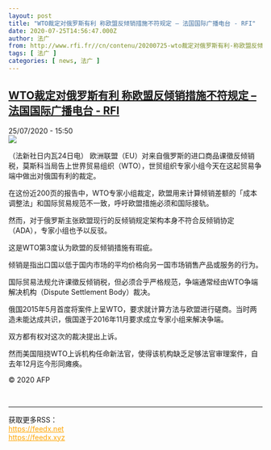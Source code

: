 ```yaml
---
layout: post
title: "WTO裁定对俄罗斯有利 称欧盟反倾销措施不符规定 – 法国国际广播电台 - RFI"
date: 2020-07-25T14:56:47.000Z
author: 法广
from: http://www.rfi.fr//cn/contenu/20200725-wto裁定对俄罗斯有利-称欧盟反倾销措施不符规定
tags: [ 法广 ]
categories: [ news, 法广 ]
---
```

<!--1595689007000-->
[WTO裁定对俄罗斯有利 称欧盟反倾销措施不符规定 – 法国国际广播电台 - RFI](http://www.rfi.fr//cn/contenu/20200725-wto%E8%A3%81%E5%AE%9A%E5%AF%B9%E4%BF%84%E7%BD%97%E6%96%AF%E6%9C%89%E5%88%A9-%E7%A7%B0%E6%AC%A7%E7%9B%9F%E5%8F%8D%E5%80%BE%E9%94%80%E6%8E%AA%E6%96%BD%E4%B8%8D%E7%AC%A6%E8%A7%84%E5%AE%9A)
------

<div>
<div>25/07/2020 - 15:50</div><img src="https://s.rfi.fr/media/display/41fcffc2-ce80-11ea-a643-005056bff430/w:310/p:16x9/int0011b.200725215002.jpg"><div class="t-content__body u-clearfix"><div class="m-interstitial"></div><p>（法新社日内瓦24日电）    欧洲联盟（EU）对来自俄罗斯的进口商品课徵反倾销税，莫斯科当局告上世界贸易组织（WTO），世贸组织专家小组今天在这起贸易争端中做出对俄国有利的裁定。</p><p>    在这份近200页的报告中，WTO专家小组裁定，欧盟用来计算倾销差额的「成本调整法」和国际贸易规范不一致，呼吁欧盟措施必须和国际接轨。</p><p>    然而，对于俄罗斯主张欧盟现行的反倾销规定架构本身不符合反倾销协定（ADA），专家小组也予以反驳。</p><p>    这是WTO第3度认为欧盟的反倾销措施有瑕疵。</p><p>    倾销是指出口国以低于国内市场的平均价格向另一国市场销售产品或服务的行为。</p><p>    国际贸易法规允许课徵反倾销税，但必须合乎严格规范，争端通常经由WTO争端解决机构（Dispute Settlement Body）裁决。</p><p>    俄国2015年5月首度将案件上呈WTO，要求就计算方法与欧盟进行磋商。当时两造未能达成共识，俄国遂于2016年11月要求成立专家小组来解决争端。</p><p>    双方都有权对这次的裁决提出上诉。</p><p>    然而美国阻挠WTO上诉机构任命新法官，使得该机构缺乏足够法官审理案件，自去年12月迄今形同瘫痪。</p><p class="t-copyright">© 2020 AFP</p>        </div><br><hr><div>获取更多RSS：<br><a href="https://feedx.net" style="color:orange" target="_blank">https://feedx.net</a> <br><a href="https://feedx.xyz" style="color:orange" target="_blank">https://feedx.xyz</a><br></div>
</div>

